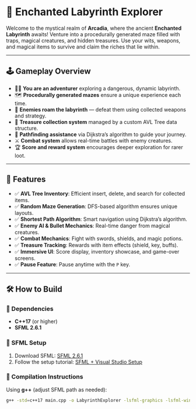 # 🌌 Enchanted Labyrinth Explorer

Welcome to the mystical realm of **Arcadia**, where the ancient **Enchanted Labyrinth** awaits! Venture into a procedurally generated maze filled with traps, magical creatures, and hidden treasures. Use your wits, weapons, and magical items to survive and claim the riches that lie within.

---

## 🕹️ Gameplay Overview

- 🧙‍♂️ **You are an adventurer** exploring a dangerous, dynamic labyrinth.
- 🗺️ **Procedurally generated mazes** ensure a unique experience each time.
- 🧟 **Enemies roam the labyrinth** — defeat them using collected weapons and strategy.
- 💎 **Treasure collection system** managed by a custom AVL Tree data structure.
- 🧠 **Pathfinding assistance** via Dijkstra’s algorithm to guide your journey.
- ⚔️ **Combat system** allows real-time battles with enemy creatures.
- 🏆 **Score and reward system** encourages deeper exploration for rarer loot.

---

## 🎯 Features

- ✅ **AVL Tree Inventory**: Efficient insert, delete, and search for collected items.
- ✅ **Random Maze Generation**: DFS-based algorithm ensures unique layouts.
- ✅ **Shortest Path Algorithm**: Smart navigation using Dijkstra’s algorithm.
- ✅ **Enemy AI & Bullet Mechanics**: Real-time danger from magical creatures.
- ✅ **Combat Mechanics**: Fight with swords, shields, and magic potions.
- ✅ **Treasure Tracking**: Rewards with item effects (shield, key, buffs).
- ✅ **Immersive UI**: Score display, inventory showcase, and game-over screens.
- ✅ **Pause Feature**: Pause anytime with the `P` key.


---

## 🛠️ How to Build

### 🔗 Dependencies

- **C++17** (or higher)
- **SFML 2.6.1**

### 🧩 SFML Setup
1. Download SFML: [SFML 2.6.1](https://www.sfml-dev.org/download/sfml/2.6.1/)
2. Follow the setup tutorial: [SFML + Visual Studio Setup](https://youtu.be/pgvlJ-Zr9Ys?si=gH4AebmA5nQEfJdy)

### 🧪 Compilation Instructions

Using **g++** (adjust SFML path as needed):
```bash
g++ -std=c++17 main.cpp -o LabyrinthExplorer -lsfml-graphics -lsfml-window -lsfml-system -lsfml-audio
